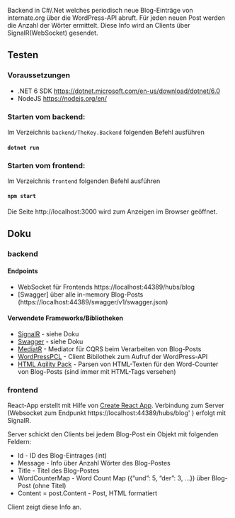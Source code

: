 Backend in C#/.Net welches periodisch neue Blog-Einträge von internate.org über die WordPress-API abruft.
Für jeden neuen Post werden die Anzahl der Wörter ermittelt. Diese Info wird an Clients über SignalR(WebSocket) gesendet.

## Testen 
### Voraussetzungen
* .NET 6 SDK https://dotnet.microsoft.com/en-us/download/dotnet/6.0
* NodeJS https://nodejs.org/en/

### Starten vom backend:
Im Verzeichnis `backend/TheKey.Backend` folgenden Befehl ausführen
#### `dotnet run`

### Starten vom frontend:
Im Verzeichnis `frontend` folgenden Befehl ausführen
#### `npm start`
Die Seite http://localhost:3000 wird zum Anzeigen im Browser geöffnet.

## Doku  

### backend

#### Endpoints
* WebSocket für Frontends https://localhost:44389/hubs/blog
* [Swagger] über alle in-memory Blog-Posts (https://localhost:44389/swagger/v1/swagger.json)

#### Verwendete Frameworks/Bibliotheken
* [SignalR](https://docs.microsoft.com/de-de/aspnet/core/signalr/introduction?view=aspnetcore-6.0) - siehe Doku
* [Swagger](https://docs.microsoft.com/en-us/aspnet/core/tutorials/getting-started-with-swashbuckle?view=aspnetcore-6.0&tabs=visual-studio) - siehe Doku
* [MediatR](https://github.com/jbogard/MediatR) - Mediator für CQRS beim Verarbeiten von Blog-Posts
* [WordPressPCL](https://github.com/wp-net/WordPressPCL) - Client Bibilothek zum Aufruf der WordPress-API
* [HTML Agility Pack](https://html-agility-pack.net/) - Parsen von HTML-Texten für den Word-Counter von Blog-Posts (sind immer mit HTML-Tags versehen)

### frontend
React-App erstellt mit Hilfe von [Create React App](https://github.com/facebook/create-react-app).
Verbindung zum Server (Websocket zum Endpunkt https://localhost:44389/hubs/blog' ) erfolgt mit SignalR.

Server schickt den Clients bei jedem Blog-Post ein Objekt mit folgenden Feldern:
* Id - ID des Blog-Eintrages (int)
* Message - Info über Anzahl Wörter des Blog-Postes
* Title - Titel des Blog-Postes
* WordCounterMap - Word Count Map ({“und”: 5, “der”: 3, ...}) über Blog-Post (ohne Titel)
* Content = post.Content - Post, HTML formatiert

Client zeigt diese Info an.



